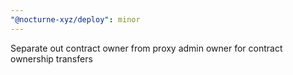 ```yaml
---
"@nocturne-xyz/deploy": minor
---
```


Separate out contract owner from proxy admin owner for contract ownership transfers
